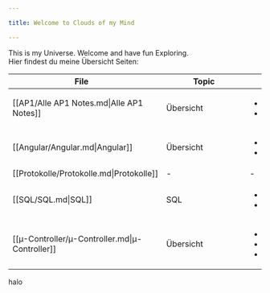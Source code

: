```yaml
---

title: Welcome to Clouds of my Mind

---
```


  

This is my Universe.
Welcome and have fun Exploring.
<br>
Hier findest du meine Übersicht Seiten:
<br>

| <div style="width:275px;">File<div>            | <div style='width:150px;'>Topic<div> | <div style='width:200px;'>Tags<div>                                      |
| ---------------------------------------------- | ------------------------------------ | ------------------------------------------------------------------------ |
| [[AP1/Alle AP1 Notes.md\|Alle AP1 Notes]]      | Übersicht                            | <ul><li>#AP1</li><li>#Übersicht</li></ul>                                |
| [[Angular/Angular.md\|Angular]]                | Übersicht                            | <ul><li>#Angular</li><li>#Übersicht</li></ul>                            |
| [[Protokolle/Protokolle.md\|Protokolle]]       | \-                                   | \-                                                                       |
| [[SQL/SQL.md\|SQL]]                            | SQL                                  | <ul><li>#SQL</li><li>#Übersicht</li></ul>                                |
| [[µ-Controller/µ-Controller.md\|µ-Controller]] | Übersicht                            | <ul><li>#µ-Controller</li><li>#Übersicht</li><li>#Berufsschule</li></ul> |
halo
